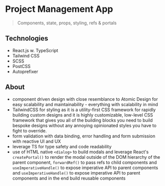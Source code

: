 # Project Management App

> Components, state, props, styling, refs & portals

## Technologies

-   React.js w. TypeScript
-   Tailwind CSS
-   SCSS
-   PostCSS
-   Autoprefixer

## About

-   component driven design with close resemblance to Atomic Design for easy scalability and maintainability - everything with scalability in mind
-   TailwindCSS for styling as it is a utility-first CSS framework for rapidly building custom designs and it is highly customizable, low-level CSS framework that gives you all of the building blocks you need to build bespoke designs without any annoying opinionated styles you have to fight to override.
-   form validation with data binding, error handling and form submission with reactive UI and UX
-   leverage TS for type safety and code readability
-   use of HTML native `<dialog>` to build modals and leverage React's `createPortal()` to render the modal outside of the DOM hierarchy of the parent component, `forwardRef()` to pass refs to child components and `useImperativeHandle()` to expose imperative API to parent components and `useImperativeHandle()` to expose imperative API to parent components and in the end build reusable components
